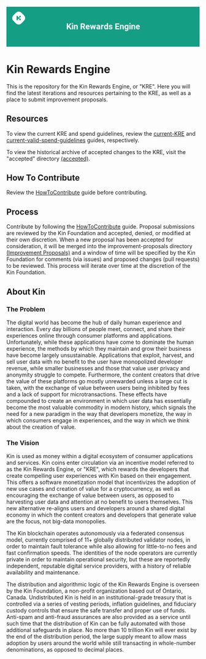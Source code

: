 ![KRE](kinrewardsengine.png)
# Kin Rewards Engine
This is the repository for the Kin Rewards Engine, or "KRE". Here you will find the latest iterations and resources pertaining to the KRE, as well as a place to submit improvement proposals.

## Resources
To view the current KRE and spend guidelines, review the [current-KRE](current.md) and [current-valid-spend-guidelines](current-valid-spend-guidelines.md) guides, respectively.

To view the historical archive of accepted changes to the KRE, visit the "accepted" directory [(accepted)](accepted).

## How To Contribute
Review the [HowToContribute](HowToContribute.md) guide before contributing.

## Process 
Contribute by following the [HowToContribute](HowToContribute.md) guide. Proposal submissions are reviewed by the Kin Foundation and accepted, denied, or modified at their own discretion. When a new proposal has been accepted for consideration, it will be merged into the improvement-proposals directory [(Improvement Proposals)](rewards-engine/improvement-proposals) and a window of time will be specified by the Kin Foundation for comments (via issues) and proposed changes (pull requests) to be reviewed. This process will iterate over time at the discretion of the Kin Foundation. 

## About Kin 
### The Problem
The digital world has become the hub of daily human experience and interaction. Every day billions of people meet, connect, and share their experiences online through consumer platforms and applications. Unfortunately, while these applications have come to dominate the human experience, the methods by which they maintain and grow their business have become largely unsustainable. Applications that exploit, harvest, and sell user data with no benefit to the user have monopolized developer revenue, while smaller businesses and those that value user privacy and anonymity struggle to compete. Furthermore, the content creators that drive the value of these platforms go mostly unrewarded unless a large cut is taken, with the exchange of value between users being inhibited by fees and a lack of support for microtransactions. These effects have compounded to create an environment in which user data has essentially become the most valuable commodity in modern history, which signals the need for a new paradigm in the way that developers monetize, the way in which consumers engage in experiences, and the way in which we think about the creation of value.
### The Vision
Kin is used as money within a digital ecosystem of consumer applications and services. Kin coins enter circulation via an incentive model referred to as the Kin Rewards Engine, or "KRE", which rewards the developers that create compelling user experiences with Kin based on their engagement. This offers a software monetization model that incentivizes the adoption of new use cases and creation of value for a cryptocurrency, as well as encouraging the exchange of value between users, as opposed to harvesting user data and attention at no benefit to users themselves. This new alternative re-aligns users and developers around a shared digital economy in which the content creators and developers that generate value are the focus, not big-data monopolies.

The Kin blockchain operates autonomously via a federated consensus model, currently comprised of 11+ globally distributed validator nodes, in order to maintain fault tolerance while also allowing for little-to-no fees and fast confirmation speeds. The identities of the node operators are currently private in order to maintain operational security, but these are reportedly independent, reputable digital service providers, with a history of reliable availability and maintenance.

The distribution and algorithmic logic of the Kin Rewards Engine is overseen by the Kin Foundation, a non-profit organization based out of Ontario, Canada. Undistributed Kin is held in an institutional-grade treasury that is controlled via a series of vesting periods, inflation guidelines, and fiduciary custody controls that ensure the safe transfer and proper use of funds. Anti-spam and anti-fraud assurances are also provided as a service until such time that the distribution of Kin can be fully automated with those additional safeguards in place. No more than 10 trillion Kin will ever exist by the end of the distribution period, the large supply meant to allow mass adoption by users around the world while still transacting in whole-number denominations, as opposed to decimal places.

